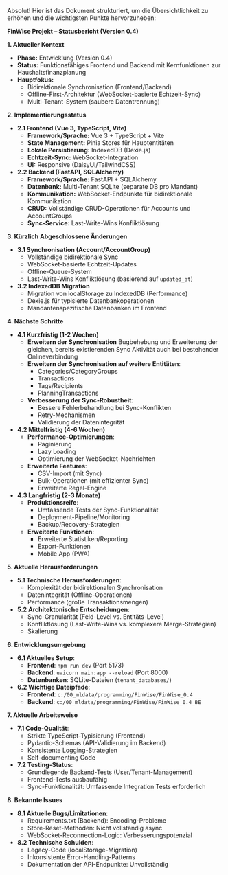 Absolut! Hier ist das Dokument strukturiert, um die Übersichtlichkeit zu erhöhen und die wichtigsten Punkte hervorzuheben:

**FinWise Projekt – Statusbericht (Version 0.4)**

**1. Aktueller Kontext**

*   **Phase:** Entwicklung (Version 0.4)
*   **Status:** Funktionsfähiges Frontend und Backend mit Kernfunktionen zur Haushaltsfinanzplanung
*   **Hauptfokus:**
    *   Bidirektionale Synchronisation (Frontend/Backend)
    *   Offline-First-Architektur (WebSocket-basierte Echtzeit-Sync)
    *   Multi-Tenant-System (saubere Datentrennung)

**2. Implementierungsstatus**

*   **2.1 Frontend (Vue 3, TypeScript, Vite)**
    *   **Framework/Sprache:** Vue 3 + TypeScript + Vite
    *   **State Management:** Pinia Stores für Hauptentitäten
    *   **Lokale Persistierung:** IndexedDB (Dexie.js)
    *   **Echtzeit-Sync:** WebSocket-Integration
    *   **UI:** Responsive (DaisyUI/TailwindCSS)
*   **2.2 Backend (FastAPI, SQLAlchemy)**
    *   **Framework/Sprache:** FastAPI + SQLAlchemy
    *   **Datenbank:** Multi-Tenant SQLite (separate DB pro Mandant)
    *   **Kommunikation:** WebSocket-Endpunkte für bidirektionale Kommunikation
    *   **CRUD:** Vollständige CRUD-Operationen für Accounts und AccountGroups
    *   **Sync-Service:** Last-Write-Wins Konfliktlösung

**3. Kürzlich Abgeschlossene Änderungen**

*   **3.1 Synchronisation (Account/AccountGroup)**
    *   Vollständige bidirektionale Sync
    *   WebSocket-basierte Echtzeit-Updates
    *   Offline-Queue-System
    *   Last-Write-Wins Konfliktlösung (basierend auf `updated_at`)
*   **3.2 IndexedDB Migration**
    *   Migration von localStorage zu IndexedDB (Performance)
    *   Dexie.js für typisierte Datenbankoperationen
    *   Mandantenspezifische Datenbanken im Frontend

**4. Nächste Schritte**

*   **4.1 Kurzfristig (1-2 Wochen)**
    *   **Erweitern der Synchronisation** Bugbehebung und Erweiterung der gleichen, bereits existierenden Sync Aktivität auch bei bestehender Onlineverbindung
    *   **Erweitern der Synchronisation auf weitere Entitäten**:
        *   Categories/CategoryGroups
        *   Transactions
        *   Tags/Recipients
        *   PlanningTransactions
    *   **Verbesserung der Sync-Robustheit**:
        *   Bessere Fehlerbehandlung bei Sync-Konflikten
        *   Retry-Mechanismen
        *   Validierung der Datenintegrität
*   **4.2 Mittelfristig (4-6 Wochen)**
    *   **Performance-Optimierungen**:
        *   Paginierung
        *   Lazy Loading
        *   Optimierung der WebSocket-Nachrichten
    *   **Erweiterte Features**:
        *   CSV-Import (mit Sync)
        *   Bulk-Operationen (mit effizienter Sync)
        *   Erweiterte Regel-Engine
*   **4.3 Langfristig (2-3 Monate)**
    *   **Produktionsreife**:
        *   Umfassende Tests der Sync-Funktionalität
        *   Deployment-Pipeline/Monitoring
        *   Backup/Recovery-Strategien
    *   **Erweiterte Funktionen**:
        *   Erweiterte Statistiken/Reporting
        *   Export-Funktionen
        *   Mobile App (PWA)

**5. Aktuelle Herausforderungen**

*   **5.1 Technische Herausforderungen**:
    *   Komplexität der bidirektionalen Synchronisation
    *   Datenintegrität (Offline-Operationen)
    *   Performance (große Transaktionsmengen)
*   **5.2 Architektonische Entscheidungen**:
    *   Sync-Granularität (Feld-Level vs. Entitäts-Level)
    *   Konfliktlösung (Last-Write-Wins vs. komplexere Merge-Strategien)
    *   Skalierung

**6. Entwicklungsumgebung**

*   **6.1 Aktuelles Setup**:
    *   **Frontend**: `npm run dev` (Port 5173)
    *   **Backend**: `uvicorn main:app --reload` (Port 8000)
    *   **Datenbanken**: SQLite-Dateien (`tenant_databases/`)
*   **6.2 Wichtige Dateipfade**:
    *   **Frontend**: `c:/00_mldata/programming/FinWise/FinWise_0.4`
    *   **Backend**: `c:/00_mldata/programming/FinWise/FinWise_0.4_BE`

**7. Aktuelle Arbeitsweise**

*   **7.1 Code-Qualität**:
    *   Strikte TypeScript-Typisierung (Frontend)
    *   Pydantic-Schemas (API-Validierung im Backend)
    *   Konsistente Logging-Strategien
    *   Self-documenting Code
*   **7.2 Testing-Status**:
    *   Grundlegende Backend-Tests (User/Tenant-Management)
    *   Frontend-Tests ausbaufähig
    *   Sync-Funktionalität: Umfassende Integration Tests erforderlich

**8. Bekannte Issues**

*   **8.1 Aktuelle Bugs/Limitationen**:
    *   Requirements.txt (Backend): Encoding-Probleme
    *   Store-Reset-Methoden: Nicht vollständig async
    *   WebSocket-Reconnection-Logic: Verbesserungspotenzial
*   **8.2 Technische Schulden**:
    *   Legacy-Code (localStorage-Migration)
    *   Inkonsistente Error-Handling-Patterns
    *   Dokumentation der API-Endpunkte: Unvollständig
